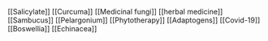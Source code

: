 [[Salicylate]]
[[Curcuma]]
[[Medicinal fungi]]
[[herbal medicine]]
[[Sambucus]]
[[Pelargonium]]
[[Phytotherapy]]
[[Adaptogens]]
[[Covid-19]]
[[Boswellia]]
[[Echinacea]]
